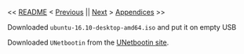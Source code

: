 << [README](https://github.com/vmsmith/mac2linux/blob/master/README.md) < [Previous](https://github.com/vmsmith/mac2linux/blob/master/Machine_Preparations.md) || [Next]() > [Appendices]() >> 


Downloaded `ubuntu-16.10-desktop-amd64.iso` and put it on empty USB

Downloaded `UNetbootin` from the [UNetbootin site](http://unetbootin.github.io/).
